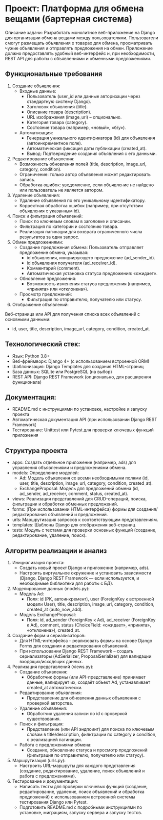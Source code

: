 # Проект: Платформа для обмена вещами (бартерная система)

Описание задачи: Разработать монолитное веб-приложение на Django для организации обмена вещами между пользователями. Пользователи смогут размещать объявления о товарах для обмена, просматривать чужие объявления и отправлять предложения на обмен. Приложение должно предоставлять удобный веб-интерфейс и, при необходимости, REST API для работы с объявлениями и обменными предложениями.

## Функциональные требования

1. Создание объявления:
    - Входные данные:
        - Пользователь (user_id или данные авторизации через стандартную систему Django).
        - Заголовок объявления (title).
        - Описание товара (description).
        - URL изображения (image_url) – опционально.
        - Категория товара (category).
        - Состояние товара (например, «новый», «б/у»).
    - Автоматизация:
        - Генерация уникального идентификатора (id) для объявления (автоинкрементное поле).
        - Автоматическая фиксация даты публикации (created_at).
        - Вывод: Подтверждение создания объявления с его данными.
2. Редактирование объявления:
    - Возможность обновления полей (title, description, image_url, category, condition).
    - Ограничение: только автор объявления может редактировать запись.
    - Обработка ошибок: уведомление, если объявление не найдено или пользователь не является автором.
3. Удаление объявления:
    - Удаление объявления по его уникальному идентификатору.
    - Корректная обработка ошибок (например, при отсутствии объявления с указанным id).
4. Поиск и фильтрация объявлений:
    - Поиск по ключевым словам в заголовке и описании.
    - Фильтрация по категории и состоянию товара.
    - Реализация пагинации для возврата ограниченного числа результатов за один запрос.
5. Обмен предложениями:
    - Создание предложения обмена:
Пользователь отправляет предложение обмена, указывая:
        - id объявления, инициирующего предложение (ad_sender_id).
        - id объявления получателя (ad_receiver_id).
        - Комментарий (comment).
        - Автоматическая установка статуса предложения: «ожидает».
    - Обновление предложения:
        - Возможность изменения статуса предложения (например, «принята» или «отклонена»).
    - Просмотр предложений:
        - Фильтрация по отправителю, получателю или статусу.
6. Отображение объявлений:

Веб-страница или API для получения списка всех объявлений с основными
данными:
- id, user, title, description, image_url, category, condition, created_at.

## Технологический стек:
- Язык: Python 3.8+
- Веб-фреймворк: Django 4+ (с использованием встроенной ORM)
- Шаблонизация: Django Templates для создания HTML-страниц
- База данных: SQLite или PostgreSQL (на выбор)
- REST API: Django REST Framework (опционально, для расширения функционала)

## Документация:

- README.md с инструкциями по установке, настройке и запуску проекта
- Автоматическая документация API (при использовании Django REST Framework)
- Тестирование: Unittest или Pytest для проверки ключевых функций приложения

## Структура проекта
- apps: Создать отдельное приложение (например, ads) для управления
объявлениями и предложениями обмена.
- models: Определение моделей:
    - Ad: Модель объявления со всеми необходимыми полями (id, user, title, description, image_url, category, condition, created_at).
    - ExchangeProposal: Модель для предложений обмена (id, ad_sender, ad_receiver, comment, status, created_at).
- views: Реализация представлений для CRUD-операций, поиска, фильтрации и обработки обменных предложений.
- forms: (При использовании HTML-интерфейса) формы для создания/редактирования объявлений и предложений.
- urls: Маршрутизация запросов к соответствующим представлениям.
- templates: Шаблоны Django для отображения веб-страниц.
- tests: Модуль с тестами для проверки основных функций (создание,
редактирование, удаление, поиск).

## Алгоритм реализации и анализ
1. Инициализация проекта:
    - Создать новый проект Django и приложение (например, ads).
    - Настроить виртуальное окружение и установить зависимости (Django, Django REST Framework — если используется, и необходимые библиотеки для работы с БД).
2. Моделирование данных (models.py):
    - Модель Ad:
        - Поля: id (PK, автоинкремент), user (ForeignKey к встроенной модели User), title, description, image_url, category, condition, created_at (auto_now_add).
    - Модель ExchangeProposal:
        - Поля: id, ad_sender (ForeignKey к Ad), ad_receiver (ForeignKey к Ad), comment, status (ChoiceField: «ожидает», «принята», «отклонена»), created_at.
3. Создание форм и сериализаторов:
    - Для HTML-интерфейса – реализовать формы на основе Django Forms для создания и редактирования объявлений.
    - При использовании Django REST Framework – создать сериализаторы (AdSerializer, ProposalSerializer) для валидации входящих/исходящих данных.
4. Реализация представлений (views.py):
    - Создание объявления:
        - Обработчик формы (или API-представление) принимает данные, валидирует их, создаёт объект Ad, устанавливает created_at автоматически.
    - Редактирование объявления:
        - Представление для обновления данных объявления с проверкой авторства.
    - Удаление объявления:
        - Обработчик удаления записи по id с проверкой существования.
    - Поиск и фильтрация:
        - Представление (или API эндпоинт) для поиска по ключевым словам в title/description, фильтрации по category и condition, с реализацией пагинации.
    - Работа с предложениями обмена:
        - Создание, обновление статуса и просмотр предложений (фильтрация по отправителю, получателю или статусу).
5. Маршрутизация (urls.py):
    - Настроить URL-маршруты для каждого представления (создание, редактирование, удаление, поиск объявлений и работа с предложениями).
6. Тестирование и документация:
    - Написать тесты для проверки ключевых функций (создание, редактирование, удаление, поиск объявлений и обработка предложений) с использованием встроенной системы тестирования Django или Pytest.
    - Подготовить README.md с подробными инструкциями по установке, миграциям, запуску сервера и запуску тестов.